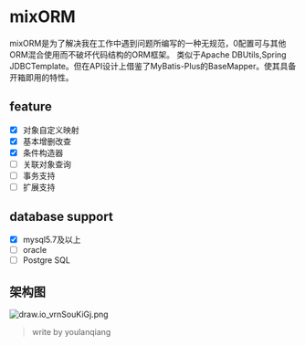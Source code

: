 # mixORM
mixORM是为了解决我在工作中遇到问题所编写的一种无规范，0配置可与其他ORM混合使用而不破坏代码结构的ORM框架。
类似于Apache DBUtils,Spring JDBCTemplate。但在API设计上借鉴了MyBatis-Plus的BaseMapper。使其具备开箱即用的特性。

## feature
* [x] 对象自定义映射
* [x] 基本增删改查
* [x] 条件构造器
* [ ] 关联对象查询
* [ ] 事务支持
* [ ] 扩展支持

## database support
* [x] mysql5.7及以上
* [ ] oracle
* [ ] Postgre SQL

## 架构图
![draw.io_vrnSouKiGj.png](https://i.loli.net/2020/01/11/wtVL2U6adrS4RuB.png)

> write by youlanqiang